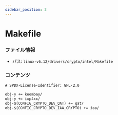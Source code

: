 ```yaml
---
sidebar_position: 2
---
```

# Makefile

### ファイル情報

- パス: `linux-v6.12/drivers/crypto/intel/Makefile`

### コンテンツ

```txt
# SPDX-License-Identifier: GPL-2.0

obj-y += keembay/
obj-y += ixp4xx/
obj-$(CONFIG_CRYPTO_DEV_QAT) += qat/
obj-$(CONFIG_CRYPTO_DEV_IAA_CRYPTO) += iaa/

```

